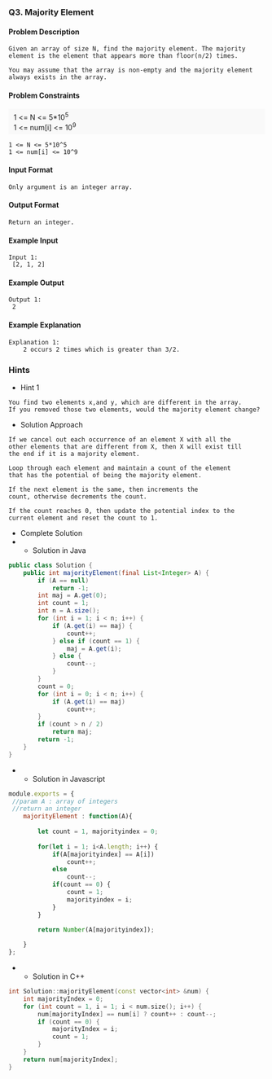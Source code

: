 ### Q3. Majority Element
#### Problem Description
```text
Given an array of size N, find the majority element. The majority 
element is the element that appears more than floor(n/2) times.

You may assume that the array is non-empty and the majority element 
always exists in the array.
```
#### Problem Constraints
<div style="background-color: #f9f9f9; padding: 5px 10px;">
    1 &lt;= N &lt;= 5*10<sup>5</sup><br>
    1 &lt;= num[i] &lt;= 10<sup>9</sup>
</div>

```text
1 <= N <= 5*10^5
1 <= num[i] <= 10^9
```
#### Input Format
```text
Only argument is an integer array.
```
#### Output Format
```text
Return an integer.
```
#### Example Input
```text
Input 1:
 [2, 1, 2]
```
#### Example Output
```text
Output 1:
 2
```
#### Example Explanation
```text
Explanation 1:
    2 occurs 2 times which is greater than 3/2.
```
### Hints
* Hint 1
```text
You find two elements x,and y, which are different in the array.
If you removed those two elements, would the majority element change?
```
* Solution Approach
```text
If we cancel out each occurrence of an element X with all the 
other elements that are different from X, then X will exist till 
the end if it is a majority element.

Loop through each element and maintain a count of the element 
that has the potential of being the majority element.

If the next element is the same, then increments the 
count, otherwise decrements the count.

If the count reaches 0, then update the potential index to the 
current element and reset the count to 1.
```
* Complete Solution
* * Solution in Java
```java
public class Solution {
	public int majorityElement(final List<Integer> A) {
	    if (A == null)
	        return -1;
	    int maj = A.get(0);
	    int count = 1;
	    int n = A.size();
	    for (int i = 1; i < n; i++) {
	        if (A.get(i) == maj) {
	            count++;
	        } else if (count == 1) {
	            maj = A.get(i);
	        } else {
	            count--;
	        }
	    }
	    count = 0;
	    for (int i = 0; i < n; i++) {
	        if (A.get(i) == maj)
	            count++;
	    }
	    if (count > n / 2)
	        return maj;
	    return -1;
	}
}
```
* * Solution in Javascript
```javascript
module.exports = { 
 //param A : array of integers
 //return an integer
	majorityElement : function(A){
	    
	    let count = 1, majorityindex = 0;
	    
	    for(let i = 1; i<A.length; i++) {
	        if(A[majorityindex] == A[i])
	            count++;
	        else
	            count--;
	        if(count == 0) {
	            count = 1;
	            majorityindex = i;
	        }
	    }
	    
	    return Number(A[majorityindex]);

	}
};
```
* * Solution in C++
```cpp
int Solution::majorityElement(const vector<int> &num) {
    int majorityIndex = 0;
    for (int count = 1, i = 1; i < num.size(); i++) {
        num[majorityIndex] == num[i] ? count++ : count--;
        if (count == 0) {
            majorityIndex = i;
            count = 1;
        }
    }
    return num[majorityIndex];
}
```

